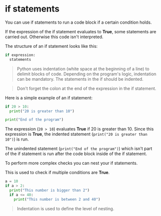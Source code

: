 # if statements

You can use if statements to run a code block if a certain condition holds.

If the expression of the if statement evaluates to **True**, some statements are carried out. Otherwise this code isn't interpreted.

The structure of an if statement looks like this:

```python
if expression:
  statements
```

> Python uses indentation (white space at the beginning of a line) to delimit blocks of code. Depending on the program's logic, indentation can be mandatory. The statements in the if should be indented.

> Don't forget the colon at the end of the expression in the if statement.

Here is a simple example of an if statement:

```python
if 20 > 10:
  print("20 is greater than 10")

print("End of the program")
```

The expression (`20 > 10`) evaluates **True** if 20 is greater than 10. Since this expression is **True**, the indented statement (`print("20 is greater than 10")`) is run.

The unindented statement (`print("End of the program")`) which isn't part of the if statement is run after the code block inside of the if statement.

To perform more complex checks you can nest your if statements.

This is used to check if multiple conditions are **True**.

```python
a = 10
if a > 2:
  print("This number is bigger than 2")
  if a <= 40:
    print("This number is between 2 and 40")
```

> Indentation is used to define the level of nesting.

